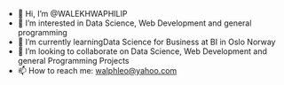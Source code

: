 - 👋 Hi, I’m @WALEKHWAPHILIP
- 👀 I’m interested in Data Science, Web Development and general programming
- 🌱 I’m currently learningData Science for Business at BI in Oslo Norway
- 💞️ I’m looking to collaborate on Data Science, Web Development and general Programming Projects
- 📫 How to reach me: walphleo@yahoo.com

<!---
WALEKHWAPHILIP/WALEKHWAPHILIP is a ✨ special ✨ repository because its `README.md` (this file) appears on your GitHub profile.
You can click the Preview link to take a look at your changes.
--->
